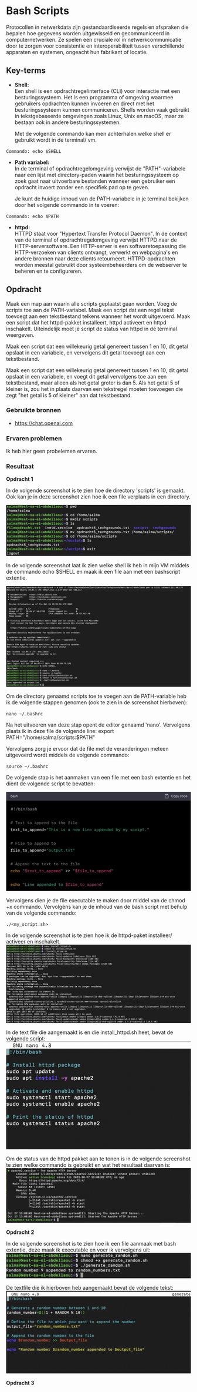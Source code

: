 # Bash Scripts
Protocollen in netwerkdata zijn gestandaardiseerde regels en afspraken die bepalen hoe gegevens worden uitgewisseld en gecommuniceerd in computernetwerken. Ze spelen een cruciale rol in netwerkcommunicatie door te zorgen voor consistentie en interoperabiliteit tussen verschillende apparaten en systemen, ongeacht hun fabrikant of locatie. 

## Key-terms
* __Shell:__    
Een shell is een opdrachtregelinterface (CLI) voor interactie met een besturingssysteem. Het is een programma of omgeving waarmee gebruikers opdrachten kunnen invoeren en direct met het besturingssysteem kunnen communiceren. Shells worden vaak gebruikt in tekstgebaseerde omgevingen zoals Linux, Unix en macOS, maar ze bestaan ook in andere besturingssystemen.    
  
  Met de volgende commando kan men achterhalen welke shell er gebruikt wordt in de terminal/ vm. 
```
Commando: echo $SHELL
```
* __Path variabel:__    
In de terminal of opdrachtregelomgeving verwijst de "PATH"-variabele naar een lijst met directory-paden waarin het besturingssysteem op zoek gaat naar uitvoerbare bestanden wanneer een gebruiker een opdracht invoert zonder een specifiek pad op te geven.  
  
  Je kunt de huidige inhoud van de PATH-variabele in je terminal bekijken door het volgende commando in te voeren:  

```
Commando: echo $PATH
``` 

* __httpd:__    
HTTPD staat voor "Hypertext Transfer Protocol Daemon". In de context van de terminal of opdrachtregelomgeving verwijst HTTPD naar de HTTP-serversoftware. Een HTTP-server is een softwaretoepassing die HTTP-verzoeken van clients ontvangt, verwerkt en webpagina's en andere bronnen naar deze clients retourneert. HTTPD-opdrachten worden meestal gebruikt door systeembeheerders om de webserver te beheren en te configureren.  


## Opdracht  
Maak een map aan waarin alle scripts geplaatst gaan worden. Voeg de scripts toe aan de PATH-variabel. Maak een script dat een regel tekst toevoegt aan een tekstbestand telkens wanneer het wordt uitgevoerd. Maak een script dat het httpd-pakket installeert, httpd activeert en httpd inschakelt. Uiteindelijk moet je script de status van httpd in de terminal weergeven.   
    
 Maak een script dat een willekeurig getal genereert tussen 1 en 10, dit getal opslaat in een variabele, en vervolgens dit getal toevoegt aan een tekstbestand.  
    
Maak een script dat een willekeurig getal genereert tussen 1 en 10, dit getal opslaat in een variabele, en voegt dit getal vervolgens toe aan een tekstbestand, maar alleen als het getal groter is dan 5. Als het getal 5 of kleiner is, zou het in plaats daarvan een tekstregel moeten toevoegen die zegt "het getal is 5 of kleiner" aan dat tekstbestand.  

### Gebruikte bronnen
* https://chat.openai.com   

### Ervaren problemen
Ik heb hier geen probelemen ervaren. 

### Resultaat
__Opdracht 1__  

In de volgende screenshot is te zien hoe de directory 'scripts' is gemaakt. Ook kan je in deze screenshot zien hoe ik een file verplaats in een directory.     

![SS.2_Inloggen](../00_includes/17.make.directory.moveFileToDirectory.png)    
  
In de volgende screenshot laat ik zien welke shell ik heb in mijn VM middels de commando echo $SHELL en maak ik een file aan met een bashscript extentie.   
  
![SS.2_Inloggen](../00_includes/18.Add.scripts.PATHenappendslinetotextfile.png)   
  
Om de directory genaamd scripts toe te voegen aan de PATH-variable heb ik de volgende stappen genomen (ook te zien in de screenshot hierboven):  

```
nano ~/.bashrc
```     
Na het uitvoeren van deze stap opent de editor genaamd 'nano'. Vervolgens plaats ik in deze file de volgende line: export PATH="/home/salma/scripts:$PATH"   
  
Vervolgens zorg je ervoor dat de file met de veranderingen meteen uitgevoerd wordt middels de volgende commando:  
```
source ~/.bashrc
```  
De volgende stap is het aanmaken van een file met een bash extentie en het dient de volgende script te bevatten:   

 ![SS.2_Inloggen](../00_includes/35.nantekst.png)   
   
  Vervolgens dien je de file executable te maken door middel van de chmod +x commando. Vervolgens kan je de inhoud van de bash script met behulp van de volgende commando:   
  ```
./<my_script.sh>
```   
In de volgende screenshot is te zien hoe ik de httpd-paket installeer/ activeer en inschakelt.   
![SS.2_Inloggen](../00_includes/19.Installhttpd,activate,enable.png)  

In de text file die aangemaakt is en die install_httpd.sh heet, bevat de volgende script:   
![SS.2_Inloggen](../00_includes/21.nanotextscriptinmyterminal.png)    
  
Om de status van de httpd pakket aan te tonen is in de volgende screenshot te zien welke commando is gebruikt en wat het resultaat daarvan is:  
![SS.2_Inloggen](../00_includes/20.status.png)   
  
__Opdracht 2__  

In de volgende screenshot is te zien hoe ik een file aanmaak met bash extentie, deze  maak ik executable en voer ik vervolgens uit:  
 ![SS.2_Inloggen](../00_includes/22.generatingrandomnumberandexecutingit.png)  
   
  De textfile die ik hierboven heb aangemaakt bevat de volgende tekst: 
![SS.2_Inloggen](../00_includes/23.MytextinNanoforthecommands.png)    
  

__Opdracht 3__  
  



